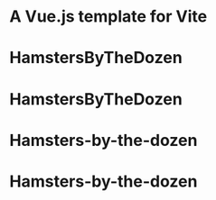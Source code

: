 # A Vue.js template for Vite
# HamstersByTheDozen
# HamstersByTheDozen
# Hamsters-by-the-dozen
# Hamsters-by-the-dozen
